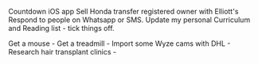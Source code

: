 Countdown iOS app
Sell Honda transfer registered owner with Elliott's
Respond to people on Whatsapp or SMS.
Update my personal Curriculum and Reading list - tick things off.

Get a mouse - Get a treadmill - Import some Wyze cams with DHL - 
Research hair transplant clinics - 

